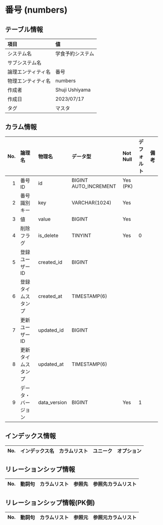 # 番号 (numbers)

## テーブル情報

| 項目                           | 値                                                                                                   |
|:-------------------------------|:-----------------------------------------------------------------------------------------------------|
| システム名                     | 学食予約システム                                                                                     |
| サブシステム名                 |                                                                                                      |
| 論理エンティティ名             | 番号                                                                                                 |
| 物理エンティティ名             | numbers                                                                                              |
| 作成者                         | Shuji Ushiyama                                                                                       |
| 作成日                         | 2023/07/17                                                                                           |
| タグ                           | マスタ                                                                                               |



## カラム情報

| No. | 論理名                         | 物理名                         | データ型                       | Not Null | デフォルト           | 備考                           |
|----:|:-------------------------------|:-------------------------------|:-------------------------------|:---------|:---------------------|:-------------------------------|
|   1 | 番号ID                         | id                             | BIGINT AUTO_INCREMENT          | Yes (PK) |                      |                                |
|   2 | 番号識別キー                   | key                            | VARCHAR(1024)                  | Yes      |                      |                                |
|   3 | 値                             | value                          | BIGINT                         | Yes      |                      |                                |
|   4 | 削除フラグ                     | is_delete                      | TINYINT                        | Yes      | 0                    |                                |
|   5 | 登録ユーザーID                 | created_id                     | BIGINT                         |          |                      |                                |
|   6 | 登録タイムスタンプ             | created_at                     | TIMESTAMP(6)                   |          |                      |                                |
|   7 | 更新ユーザーID                 | updated_id                     | BIGINT                         |          |                      |                                |
|   8 | 更新タイムスタンプ             | updated_at                     | TIMESTAMP(6)                   |          |                      |                                |
|   9 | データ・バージョン             | data_version                   | BIGINT                         | Yes      | 1                    |                                |



## インデックス情報

| No. | インデックス名                 | カラムリスト                             | ユニーク   | オプション                     | 
|----:|:-------------------------------|:-----------------------------------------|:-----------|:-------------------------------|



## リレーションシップ情報

| No. | 動詞句                         | カラムリスト                             | 参照先                         | 参照先カラムリスト                       |
|----:|:-------------------------------|:-----------------------------------------|:-------------------------------|:-----------------------------------------|



## リレーションシップ情報(PK側)

| No. | 動詞句                         | カラムリスト                             | 参照元                         | 参照元カラムリスト                       |
|----:|:-------------------------------|:-----------------------------------------|:-------------------------------|:-----------------------------------------|


